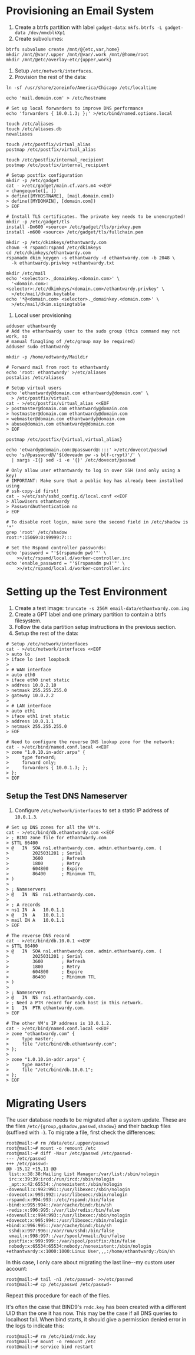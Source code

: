 # Provisioning an Email System

1. Create a btrfs partition with label `gadget-data`:
  `mkfs.btrfs -L gadget-data /dev/mmcblkXp1`
1. Create subvolumes:

```
btrfs subvolume create /mnt/@{etc,var,home}
mkdir /mnt/@var/.upper /mnt/@var/.work /mnt/@home/root
mkdir /mnt/@etc/overlay-etc/{upper,work}
```

1. Setup `/etc/network/interfaces`.
1. Provision the rest of the data:
```
ln -sf /usr/share/zoneinfo/America/Chicago /etc/localtime

echo 'mail.domain.com' > /etc/hostname

# Set up local forwarders to improve DNS performance
echo 'forwarders { 10.0.1.3; };' >/etc/bind/named.options.local

touch /etc/aliases
touch /etc/aliases.db
newaliases

touch /etc/postfix/virtual_alias
postmap /etc/postfix/virtual_alias

touch /etc/postfix/internal_recipient
postmap /etc/postfix/internal_recipient

# Setup postfix configuration
mkdir -p /etc/gadget
cat - >/etc/gadget/main.cf.vars.m4 <<EOF
> changequote([, ])
> define([MYHOSTNAME], [mail.domain.com])
> define([MYDOMAIN], [domain.com])
> EOF

# Install TLS certificates. The private key needs to be unencrypted!
mkdir -p /etc/gadget/tls
install -Dm600 <source> /etc/gadget/tls/privkey.pem
install -m600 <source> /etc/gadget/tls/fullchain.pem

mkdir -p /etc/dkimkeys/ethantwardy.com
chown -R rspamd:rspamd /etc/dkimkeys
cd /etc/dkimkeys/ethantwardy.com
rspamadm dkim_keygen -s ethantwardy -d ethantwardy.com -b 2048 \
  -k ethantwardy.privkey >ethantwardy.txt

mkdir /etc/mail
echo '<selector>._domainkey.<domain.com>' \
  '<domain.com>:<selector>:/etc/dkimkeys/<domain.com>/ethantwardy.privkey' \
  >/etc/mail/dkim.keytable
echo '*@<domain.com> <selector>._domainkey.<domain.com>' \
  >/etc/mail/dkim.signingtable
```

1. Local user provisioning

```
adduser ethantwardy
# Add the ethantwardy user to the sudo group (this command may not work, so
# manual finagling of /etc/group may be required)
adduser sudo ethantwardy

mkdir -p /home/edtwardy/Maildir

# Forward mail from root to ethantwardy
echo 'root: ethantwardy' >/etc/aliases
postalias /etc/aliases

# Setup virtual users
echo 'ethantwardy@domain.com ethantwardy@domain.com' \
  > /etc/postfix/virtual
cat - >/etc/postfix/virtual_alias <<EOF
> postmaster@domain.com ethantwardy@domain.com
> hostmaster@domain.com ethantwardy@domain.com
> webmaster@domain.com ethantwardy@domain.com
> abuse@domain.com ethantwardy@domain.com
> EOF

postmap /etc/postfix/{virtual,virtual_alias}

echo 'etwardy@domain.com:@password@::::' >/etc/dovecot/passwd
echo 's/@password@/'$(doveadm pw -s blf-crypt)'/' \
  | xargs -I{} sed -i -e '{}' /etc/dovecot/passwd

# Only allow user ethantwardy to log in over SSH (and only using a key)
# IMPORTANT: Make sure that a public key has already been installed using
# ssh-copy-id first!
cat - >/etc/ssh/sshd_config.d/local.conf <<EOF
> AllowUsers ethantwardy
> PasswordAuthentication no
> EOF

# To disable root login, make sure the second field in /etc/shadow is '*'
grep 'root' /etc/shadow
root:*:15069:0:99999:7:::

# Set the Rspamd controller passwords:
echo 'password = "'$(rspamadm pw)'"' \
    >>/etc/rspamd/local.d/worker-controller.inc
echo 'enable_password = "'$(rspamadm pw)'"' \
    >>/etc/rspamd/local.d/worker-controller.inc
```

# Setting up the Test Environment

1. Create a test image: `truncate -s 256M email-data/ethantwardy.com.img`
1. Create a GPT label and one primary partition to contain a btrfs filesystem.
1. Follow the data partition setup instructions in the previous section.
1. Setup the rest of the data:

```
# Setup /etc/network/interfaces
cat - >/etc/network/interfaces <<EOF
> auto lo
> iface lo inet loopback
>
> # WAN interface
> auto eth0
> iface eth0 inet static
> address 10.0.2.10
> netmask 255.255.255.0
> gateway 10.0.2.2
>
> # LAN interface
> auto eth1
> iface eth1 inet static
> address 10.0.1.1
> netmask 255.255.255.0
> EOF

# Need to configure the reverse DNS lookup zone for the network:
cat - >/etc/bind/named.conf.local <<EOF
> zone "1.0.10.in-addr.arpa" {
>     type forward;
>     forward only;
>     forwarders { 10.0.1.3; };
> };
> EOF
```

## Setup the Test DNS Nameserver

1. Configure `/etc/network/interfaces` to set a static IP address of
   `10.0.1.3`.

```
# Set up DNS zones for all the VM's.
cat - >/etc/bind/db.ethantwardy.com <<EOF
> ; BIND zone file for ethantwardy.com
> $TTL 86400
> @   IN  SOA ns1.ethantwardy.com. admin.ethantwardy.com. (
>         2025031201 ; Serial
>         3600       ; Refresh
>         1800       ; Retry
>         604800     ; Expire
>         86400      ; Minimum TTL
> )
>
> ; Nameservers
> @   IN  NS  ns1.ethantwardy.com.
>
> ; A records
> ns1 IN  A   10.0.1.1
> @   IN  A   10.0.1.1
> mail IN A   10.0.1.1
> EOF

# The reverse DNS record
cat - >/etc/bind/db.10.0.1 <<EOF
> $TTL 86400
> @   IN  SOA ns1.ethantwardy.com. admin.ethantwardy.com. (
>         2025031201 ; Serial
>         3600       ; Refresh
>         1800       ; Retry
>         604800     ; Expire
>         86400      ; Minimum TTL
> )
>
> ; Nameservers
> @   IN  NS  ns1.ethantwardy.com.
> ; Need a PTR record for each host in this network.
> 1   IN  PTR ethantwardy.com.
> EOF

# The other VM's IP address is 10.0.1.2.
cat - >/etc/bind/named.conf.local <<EOF
> zone "ethantwardy.com" {
>     type master;
>     file "/etc/bind/db.ethantwardy.com";
> };
>
> zone "1.0.10.in-addr.arpa" {
>     type master;
>     file "/etc/bind/db.10.0.1";
> };
> EOF
```

# Migrating Users

The user database needs to be migrated after a system update. These are the
files `/etc/{group,gshadow,passwd,shadow}` and their backup files (suffixed
with `-`). To migrate a file, first check the differences:

```
root@mail:~# rm /data/etc/.upper/passwd
root@mail:~# mount -o remount /etc
root@mail:~# diff -Naur /etc/passwd /etc/passwd-
--- /etc/passwd
+++ /etc/passwd-
@@ -15,12 +15,11 @@
 list:x:38:38:Mailing List Manager:/var/list:/sbin/nologin
 irc:x:39:39:ircd:/run/ircd:/sbin/nologin
 _apt:x:42:65534::/nonexistent:/sbin/nologin
-dovenull:x:992:991::/usr/libexec:/sbin/nologin
-dovecot:x:993:992::/usr/libexec:/sbin/nologin
-rspamd:x:994:993::/etc/rspamd:/bin/false
-bind:x:995:994::/var/cache/bind:/bin/sh
-redis:x:996:995::/var/lib/redis:/bin/false
+dovenull:x:994:993::/usr/libexec:/sbin/nologin
+dovecot:x:995:994::/usr/libexec:/sbin/nologin
+bind:x:996:995::/var/cache/bind:/bin/sh
 sshd:x:997:996::/var/run/sshd:/bin/false
 vmail:x:998:997::/var/spool/vmail:/bin/false
 postfix:x:999:999::/var/spool/postfix:/bin/false
 nobody:x:65534:65534:nobody:/nonexistent:/sbin/nologin
+ethantwardy:x:1000:1000:Linux User,,,:/home/ethantwardy:/bin/sh
```

In this case, I only care about migrating the last line--my custom user
account:

```
root@mail:~# tail -n1 /etc/passwd- >>/etc/passwd
root@mail:~# cp /etc/passwd /etc/passwd-
```

Repeat this procedure for each of the files.

It's often the case that BIND9's `rndc.key` has been created with a different
UID than the one it has now. This may be the case if all DNS queries to
localhost fail. When bind starts, it should give a permission denied error in
the logs to indicate this:

```
root@mail:~# rm /etc/bind/rndc.key
root@mail:~# mount -o remount /etc
root@mail:~# service bind restart
```
